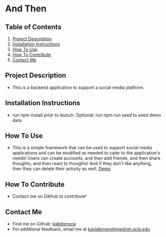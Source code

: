 # And Then

  ## Table of Contents
  1. [Project Description](#project-description)
  2. [Installation Instructions](#installation-instructions)
  3. [How To Use](#how-to-use)
  4. [How To Contribute](#how-to-contribute)
  5. [Contact Me](#contact-me)

  ## Project Description
  * This is a backend application to support a social media platform.

  ## Installation Instructions
  * run npm install prior to launch. Optional: run npm run seed to seed demo data

  ## How To Use
  * This is a simple framework that can be used to support social media applications and can be modified as needed to cater to the application's needs!
  Users can create accounts, and then add friends, and then share thoughts, and then react to thoughts! And if they don't like anything, then they can delete their activity as well. 
  [Demo](https://drive.google.com/file/d/1ZwqJ3AaRb_NVGN-1yYWejxRU8xNLoyD3/view?usp=sharing)

  ## How To Contribute
  * Contact me on GitHub to contribute!
  

  ## Contact Me
  * Find me on Github: [kabdomora](http://github.com/kabdomora)
  * For additional feedback, email me at [kaylabrown@mednet.ucla.edu](mailto:kaylabrown@mednet.ucla.edu)
